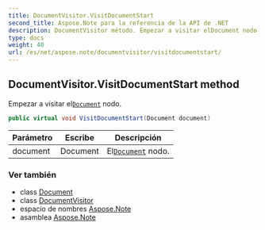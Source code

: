 ```yaml
---
title: DocumentVisitor.VisitDocumentStart
second_title: Aspose.Note para la referencia de la API de .NET
description: DocumentVisitor método. Empezar a visitar elDocument nodo.
type: docs
weight: 40
url: /es/net/aspose.note/documentvisitor/visitdocumentstart/
---
```

## DocumentVisitor.VisitDocumentStart method

Empezar a visitar el[`Document`](../../document/) nodo.

```csharp
public virtual void VisitDocumentStart(Document document)
```

| Parámetro | Escribe | Descripción |
| --- | --- | --- |
| document | Document | El[`Document`](../../document/) nodo. |

### Ver también

* class [Document](../../document/)
* class [DocumentVisitor](../)
* espacio de nombres [Aspose.Note](../../documentvisitor/)
* asamblea [Aspose.Note](../../../)


